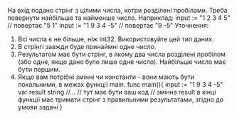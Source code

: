 На вхід подано стрінг з цілими числа, котри розділені пробілами.
Треба повернути найбільше та найменше число.
Наприклад:
input := "1 2 3 4 5" // повертає "5 1"
input := "1 9 3 4 -5" // повертає "9 -5"
Уточнення:
1. Всі числа є не більше, ніж int32. Використовуйте цей тип даних.
2. В стрінгі завжди буде принаймні одне число.
3. Результатом має бути стрінг, в якому два числа розділені пробілом (або одне, якщо дано було лише одне 
число). Найбільше число має бути першим.
4. Якщо вам потрібні змінні чи константи - вони мають бути локальними, в межах функції main.
func main(){
 input := "1 9 3 4 -5"
 var result string
 //...
 // тут має бути ваш код
 // змінна result в кінці функції має тримати стрінг з правильними результатами, згідно до умови задачі
}
